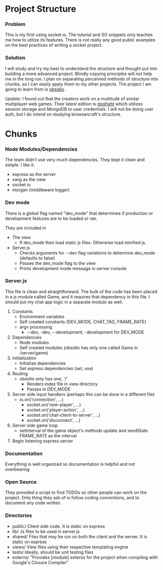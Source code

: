 # Project Structure
### Problem
This is my first using socket.io. The tutorial and SO snippets only teaches me how to utilize its features.
There is not really any good public examples on the best practices of writing a socket project.
### Solution
I will study and try my best to understand the structure and thought put into building a more advanced project.
Blindly copying principles will not help me in the long run. I plan on separating perceivied methods of structure
into chunks, so I can easily apply them to my other projects. The project I am going to learn from is [obsidio](https://github.com/penumbragames/obsidio).

*Update:*
I found out that the creators work on a multitude of similar multiplayer web games. Their latest edition is [dogfight](https://github.com/penumbragames/dogfight)
which utilizes session storage and MongoDB to user credentials. I will not be doing user auth, but I do intend on studying
browsercraft's structure.

# Chunks
### Node Modules/Dependencies
The team didn't use very much dependencies. They kept it clean and simple. I like it.
- express as the server
- swig as the view
- socket.io
- morgan (middleware logger)

### Dev mode
There is a global flag named "dev_mode" that determines if production or development features are to be loaded or ran.

They are included in
- The view
    - If dev_mode then load static js files. Otherwise load minified js.
- Server.js
    - Checks arguments for --dev flag variations to determine dev_mode (defaults to false)
    - Passes the dev_mode flag to the view
    - Prints development mode message in server console

### Server.js
This file is clean and straightforward. The bulk of the code has been placed in a js module called Game, and it
requires that dependency in this file. I should put my chat app logic in a separate module as well.
1. Constants
    - Environment variables
    - Self created constants (DEV_MODE, CHAT_TAG, FRAME_RATE)
    - argv processing
        - --dev, -dev, --development, -development for DEV_MODE
2. Dependencies
    - Node modules
    - Self created modules (obsidio has only one called Game in /server/game)
3. Initialization
    - Initialize dependencies
    - Set express dependencies (set, use)
4. Routing
    - obsidio only has one, '/'
        - Renders index file in view directory
        - Passes in DEV_MODE
5. Server side input handlers (perhaps this can be done in a different file)
    - io.on('connection', ...)
        - socket.on('new-player', ...)
        - socket.on('player-action', ...)
        - socket.on('chat-client-to-server', ...)
        - socket.on('disconnect', ...)
6. Server side game loop
    - setInterval of the game object's methods update and sendState. FRAME_RATE as the interval
7. Begin listening express server

### Documentation
Everything is well organized so documentation is helpful and not overbearing

### Open Source
They provided a script to find TODOs so other people can work on the project.
Only thing they ask of is follow coding conventions, and to document any code written.

### Directories
- public/ Client side code. It is static on express
- lib/ Js files to be used in server.js
- shared/ Files that may be run on both the client and the server. It is static on express
- views/ View files using their respective templating engine
- tests/ Ideally, should be unit testing files
- externs/ "Provides [module] externs for the project when compiling with Google's Closure Compiler"
